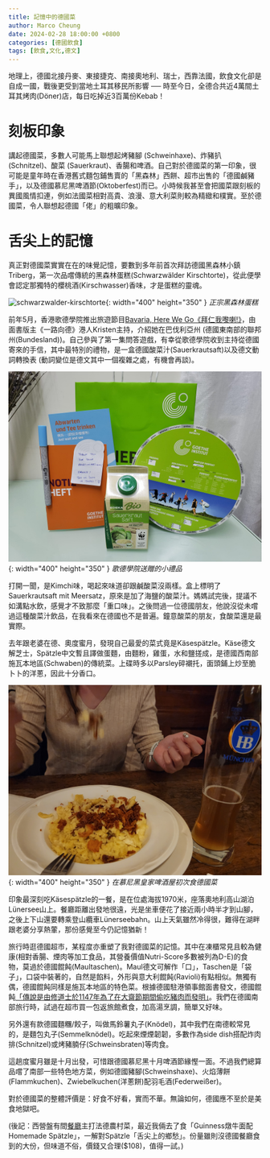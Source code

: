 ```yaml
---
title: 記憶中的德國菜
author: Marco Cheung
date: 2024-02-28 18:00:00 +0800
categories: [德國飲食]
tags: [飲食,文化,德文]
---
```

地理上，德國北接丹麥、東接捷克、南接奧地利、瑞士，西靠法國，飲食文化卻是自成一國，戰後更受到當地土耳其移民所影響 ── 時至今日，全德合共近4萬間土耳其烤肉(Döner)店，每日吃掉近3百萬份Kebab！

# 刻板印象
講起德國菜，多數人可能馬上聯想起烤豬腳 (Schweinhaxe)、炸豬扒 (Schnitzel)、酸菜 (Sauerkraut)、香腸和啤酒。自己對於德國菜的第一印象，很可能是童年時在香港舊式麵包鋪售賣的「黑森林」西餅、超市出售的「德國鹹豬手」，以及德國慕尼黑啤酒節(Oktoberfest)而已。小時候我甚至會把國菜跟刻板的異國風情扣連，例如法國菜相對高貴、浪漫、意大利菜則較為精緻和樸實。至於德國菜，令人聯想起德國「佬」的粗曠印象。

# 舌尖上的記憶 
真正對德國菜實實在在的味覺記憶，要數到多年前首次拜訪德國黑森林小鎮Triberg，第一次品嚐傳統的黑森林蛋糕(Schwarzwälder Kirschtorte)，從此便學會認定那獨特的櫻桃酒(Kirschwasser)香味，才是蛋糕的靈魂。

![schwarzwalder-kirschtorte](/images/schwarzwalder-kirschtorte.jpg){: width="400" height="350" }
_正宗黑森林蛋糕_

前年5月，香港歌德學院推出旅遊節目[Bavaria, Here We Go《拜仁我嚟喇!》](https://www.goethe.de/ins/hon/cn/kul/deu/bav.html)，由面書版主《一路向德》港人Kristen主持，介紹她在巴伐利亞州 (德國東南部的聯邦州(Bundesland))。自己參與了第一集問答遊戲，有幸從歌德學院收到主持從德國寄來的手信，其中最特別的禮物，是一盒德國酸菜汁(Sauerkrautsaft)以及德文動詞轉換表 (動詞變位是德文其中一個複雜之處，有機會再談)。

![sauerkraut-saft](/images/sauerkraut-saft.jpg){: width="400" height="350" }
_歌德學院送贈的小禮品_

打開一聞，是Kimchi味，喝起來味道卻跟鹹酸菜沒兩樣。盒上標明了Sauerkrautsaft mit Meersatz，原來是加了海鹽的酸菜汁。媽媽試完後，提議不如溝點水飲，感覺才不致那麼「重口味」。之後問過一位德國朋友，他說沒從未嚐過這種酸菜汁飲品，在我看來在德國也不是普遍。鐘意酸菜的朋友，食酸菜還是最實際。

去年跟老婆在德、奧度蜜月，發現自己最愛的菜式竟是Käsespätzle。Käse德文解芝士，Spätzle中文暫且譯做蛋麵，由麵粉，雞蛋，水和鹽搓成，是德國西南部施瓦本地區(Schwaben)的傳統菜。上碟時多以Parsley碎襯托，面頭鋪上炒至脆卜卜的洋蔥，因此十分香口。

![spätzle](/images/hb-spatzle.jpg){: width="400" height="350" }
_在慕尼黑皇家啤酒屋初次食德國菜_

印象最深刻吃Käsespätzle的一餐，是在位處海拔1970米，座落奧地利高山湖泊Lünersee山上。餐廳距離出發地很遠，光是坐車便花了接近兩小時半才到山腳，之後上下山還要轉乘登山纜車Lünerseebahn。山上天氣雖然冷得很，難得在湖畔跟老婆分享熱葷，那份感覺至今仍記憶猶新！

旅行時逛德國超市，某程度亦重塑了我對德國菜的記憶。其中在凍櫃常見且較為健康(相對香腸、煙肉等加工食品，其營養價值Nutri-Score多數被列為D-E)的食物，莫過於德國餛飩(Maultaschen)。Maul德文可解作「口」，Taschen是「袋子」，口袋中裝著的，自然是餡料，外形與意大利餛飩(Ravioli)有點相似。無獨有偶，德國餛飩同樣是施瓦本地區的特色菜。根據德國駐港領事館面書發文，德國餛飩[「傳說是由修道士於1147年為了在大齋節期間偷吃豬肉而發明」](https://www.facebook.com/GermanConsulateGeneralHongKong/photos/a.741605459372908/746141175586003)。我們在德國南部旅行時，試過在超市買一包返旅館煮食，加高湯烹調，簡單又好味。

另外還有款德國麵糰/餃子，叫做馬鈴薯丸子(Knödel)，其中我們在南德較常見的，是麵包丸子(Semmelknödel)。吃起來煙煙韌韌，多數作為side dish搭配炸肉排(Schnitzel)或烤豬腩仔(Schweinsbraten)等肉食。

這趟度蜜月雖是十月出發，可惜跟德國慕尼黑十月啤酒節緣慳一面。不過我們總算品嚐了南部一些特色地方菜，例如德國豬腳(Schweinshaxe)、火焰薄餅(Flammkuchen)、Zwiebelkuchen(洋蔥餅)配羽毛酒(Federweißer)。

對於德國菜的整體評價是：好食不好看，實而不華。無論如何，德國應不至於是美食地獄吧。

(後記：西營盤有間[餐廳](https://www.offtownkitchen.com)主打法德農村菜，最近我倆去了食「Guinness燉牛面配Homemade Spätzle」，一解對Spätzle「舌尖上的鄉愁」。份量雖則沒德國餐廳食到的大份，但味道不俗，價錢又合理($108)，值得一試。)